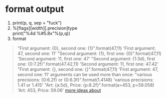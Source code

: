 # format output
1. print(p, q, sep = "fuck")
2.  %[flags][width][.precision]type   
    print("%4d   %#5.8x"%(p,q))
3. format

> "First argument: {0}, second one: {1}".format(47,11)
'First argument: 47, second one: 11'
> "Second argument: {1}, first one: {0}".format(47,11)
'Second argument: 11, first one: 47'
> "Second argument: {1:3d}, first one: {0:7.2f}".format(47.42,11)
'Second argument:  11, first one:   47.42'
> "First argument: {}, second one: {}".format(47,11)
'First argument: 47, second one: 11'
arguments can be used more than once:
> "various precisions: {0:6.2f} or {0:6.3f}".format(1.4148)
'various precisions:   1.41 or  1.415'
> "Art: {a:5d},  Price: {p:8.2f}".format(a=453, p=59.058)
'Art:   453,  Price:    59.06'
[more ideas about](http://www.python-course.eu/python3_formatted_output.php)
